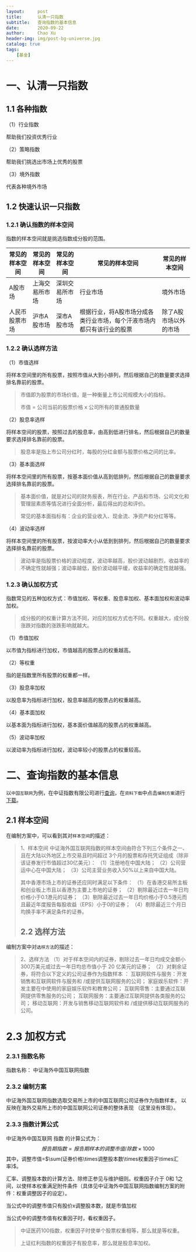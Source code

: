 ```yaml
---
layout:     post
title:      认清一只指数
subtitle:   查询指数的基本信息
date:       2020-09-22
author:     Chao Xu
header-img: img/post-bg-universe.jpg
catalog: true
tags:
    [基金]
---
```


# 一、认清一只指数

## 1.1 各种指数

（1）行业指数

帮助我们投资优秀行业

（2）策略指数

帮助我们挑选出市场上优秀的股票

（3）境外指数

代表各种境外市场

## 1.2 快速认识一只指数

### 1.2.1 确认指数的样本空间

指数的样本空间就是挑选指数成分股的范围。

| 常见的样本空间 | 常见的样本空间 | 常见的样本空间 | 常见的样本空间                                               | 常见的样本空间        |
| -------------- | -------------- | -------------- | ------------------------------------------------------------ | --------------------- |
| A股市场        | 上海交易所市场 | 深圳交易所市场 | 行业市场                                                     | 境外市场              |
| 人民币股票市场 | 沪市A股市场    | 深市A股市场    | 根据行业，将A股市场分成各类行业市场，每个汗液市场内都只有该行业的股票 | 除了A股市场以外的市场 |

### 1.2.2 确认选样方法

（1）市值选样

将样本空间里的所有股票，按照市值从大到小排列，然后根据自己的数量要求选择排名靠前的股票。

> 市值即为股票的市场价值，是一种衡量上市公司规模大小的指标。
>
> 市值 = 公司当前的股票价格 x 公司所有的普通股数量 

（2）股息率选样

将样本空间的股票，按照过去的股息率，由高到低进行排名，然后根据自己的数量要求选择排名靠前的股票。

> 股息率是指上市公司分红时，每股的分红金额与股票价格之间的比率。

（3）基本面选样

将样本空间里的所有股票，按基本面价值从高到低排列，然后根据自己的数量要求选择排名靠前的股票。

> 基本面价值，就是对公司的财务报表，所在行业、产品和市场、公司文化和管理层素质等情况进行全面分析，最后得出的总和评价。
>
> 常见的基本面指标有：企业的营业收入、现金流、净资产和分红等等。

（4）波动率选样

将样本空间里的所有股票，按波动率大小从低到到排列，然后根据自己的数量要求选择排名靠前的股票。

> 波动率是指股票价格的波动程度，波动率越高，股价波动越剧烈，收益率的不确定性就越强；波动率越低，股价波动越平缓，收益率的确定性就越强。

### 1.2.3 确认加权方式

指数常见的五种加权方式：市值加权、等权重、股息率加权、基本面加权和波动率加权。

>  成分股的的权重计算方法不同，对应的加权方式也不同。权重越大，成分股涨跌对指数的涨跌影响就越大。

（1）市值加权

以市值为指标进行加权，市值越高的股票占的权重越高。

（2）等权重

指的是指数里所有股票的权重都一样。

（3）股息率加权

以股息率为指标进行加权，股息率越高的股票占的权重越高。

（4）基本面加权

以基本面为指标进行加权，基本面价值越高的股票占的权重越高。

（5）波动率加权

以波动率为指标进行加权，波动率较小的股票占的权重较高。

# 二、查询指数的基本信息

以`中国互联网`为例，在中证指数有限公司进行[查询](http://www.csindex.com.cn/zh-CN/indices/index-detail/H11136)，在`资料下载`中点击`编制方案`进行[下载](http://www.csindex.com.cn/uploads/indices/detail/files/zh_CN/780_H11136_Index_Methodology_cn.pdf?t=1600750232)。

## 2.1 样本空间

在编制方案中，可以看到其对`样本空间`的描述：

> 1、样本空间
> 中证海外国互联网指数的样本空间由符合下列三个条件之一、且在大陆以外地区上市交易且时间超过 3个月的股票和存托凭证组成（除非该证券发行市值超过30亿美元）：
> （1）注册地在中国大陆；
> （2）公司营运中心在中国大陆；
> （3）公司主营业务收入50%以上来自中国大陆。
>
> 其中香港市场上市的证券还应同时满足以下条件：
> （1）在香港交易所主板和创业板上市且以香港为主要上市地的证券；
> （2）剔除最近过去一年日均价格小于0.1港元的证券；
> （3）剔除最近过去一年日均价格小于0.5港元而且最近年度报告每股收益（EPS）小于0的证券；
> （4）剔除最近三个月日均换手率不满足条件的证券。
>
> ## 2.2 选样方法

编制方案中对`选样方法`的描述：

> 2、选样方法
> （1）对于样本空间内的证券，剔除过去一年日均成交金额小300万美元或过去一年日均总市值小于 20 亿美元的证券；
> （2）对剩余证券，将符合以下定义的公司证券作为指数样本 ：
> 互联网软件与服务：开发销售和互联网软件与服务和 /或提供互联网服务的公司；
> 家庭娱乐软件：开发主要在中使用的家庭娱乐软件和教育公司；
> 互联网零售：主要通过互联网提供零售服务的公司；
> 互联网服务：主要通过互联网提供各类服务的公司；
> 移动互联网：开发与销售移动互联网软件和 /或提供移动互联网服务的公司。

# 2.3 加权方式

### 2.3.1 指数名称

指数名称： 中证海外中国互联网指数

### 2.3.2 编制方案

中证海外国互联网指数选取交易所上市的中国互联网公司证券作为指数样本， 以反映在海外交易所上市的中国互联网公司证券的整体表现 （这里没有体现）。

### 2.3.3 指数计算公式

中证海外中国互联网 指数 的计算公式为：
$$
报告期指数=报告期样本的调整市值/除数\times1000
$$
其中，调整市值=$\sum(证券价格\times调整股本数\times权重因子\times汇率)$。

汇率、调整股本数的计算方法、除修正参见与维护细则。权重因子介于 0和 1之间，以使样本权重满足附件条件（具体见中证海外中国互联网指数编制方案的附件：权重调整因子的设定）。

当公式中的调整市值只有股价x调整股本数，就是市值加权

当公式中的调整市值有权重因子时，看权重因子。

> 中证医药100指数，权重因子时使单个股票权重相等，那么就是等权重。
>
> 上证红利指数的权重因子有股息率，那么就是股息率加权。

